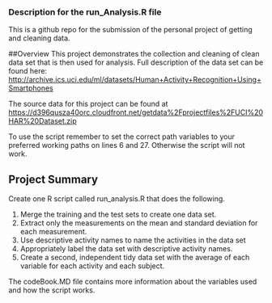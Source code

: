 ### Description for the run_Analysis.R file ###

This is a github repo for the submission of the personal project of getting and cleaning data.

##Overview
This project demonstrates the collection and cleaning of clean data set that is then used for analysis. Full description of the data set can be found here: http://archive.ics.uci.edu/ml/datasets/Human+Activity+Recognition+Using+Smartphones

The source data for this project can be found at https://d396qusza40orc.cloudfront.net/getdata%2Fprojectfiles%2FUCI%20HAR%20Dataset.zip

To use the script remember to set the correct path variables to your preferred working paths on lines 6 and 27. Otherwise the script will not work. 

## Project Summary

Create one R script called run_analysis.R that does the following. <br>
1. Merge the training and the test sets to create one data set. 
2. Extract only the measurements on the mean and standard deviation for each measurement. 
3. Use descriptive activity names to name the activities in the data set
4. Appropriately label the data set with descriptive activity names. 
5. Create a second, independent tidy data set with the average of each variable for each activity and each subject.

The codeBook.MD file contains more information about the variables used and how the script works.
